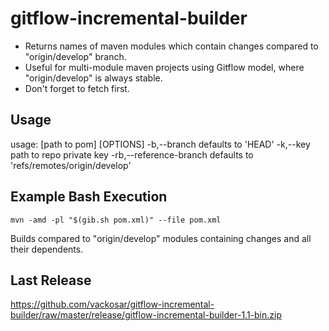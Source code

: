 # gitflow-incremental-builder

- Returns names of maven modules which contain changes compared to "origin/develop" branch.
- Useful for multi-module maven projects using Gitflow model, where "origin/develop" is always stable.
- Don't forget to fetch first.

## Usage

usage: [path to pom] [OPTIONS]
 -b,--branch <branch>                        defaults to 'HEAD'
 -k,--key <path>                             path to repo private key
 -rb,--reference-branch <reference branch>   defaults to
                                             'refs/remotes/origin/develop'

## Example Bash Execution

``` mvn -amd -pl "$(gib.sh pom.xml)" --file pom.xml ```

Builds compared to "origin/develop" modules containing changes and all their dependents.

## Last Release

https://github.com/vackosar/gitflow-incremental-builder/raw/master/release/gitflow-incremental-builder-1.1-bin.zip
